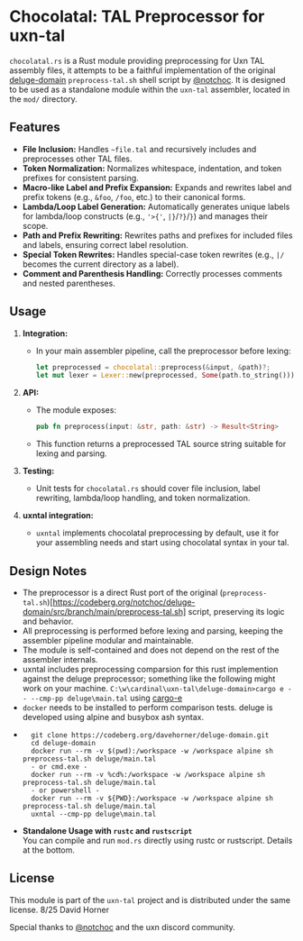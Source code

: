 # Chocolatal: TAL Preprocessor for uxn-tal

`chocolatal.rs` is a Rust module providing preprocessing for Uxn TAL assembly files, it attempts to be a faithful implementation of the original [deluge-domain](https://codeberg.org/davehorner/deluge-domain) `preprocess-tal.sh` shell script by [@notchoc](https://codeberg.org/notchoc). It is designed to be used as a standalone module within the `uxn-tal` assembler, located in the `mod/` directory.

## Features

- **File Inclusion:** Handles `~file.tal` and recursively includes and preprocesses other TAL files.
- **Token Normalization:** Normalizes whitespace, indentation, and token prefixes for consistent parsing.
- **Macro-like Label and Prefix Expansion:** Expands and rewrites label and prefix tokens (e.g., `&foo`, `/foo`, etc.) to their canonical forms.
- **Lambda/Loop Label Generation:** Automatically generates unique labels for lambda/loop constructs (e.g., `'>{'`, `|}`/`?}`/`}`) and manages their scope.
- **Path and Prefix Rewriting:** Rewrites paths and prefixes for included files and labels, ensuring correct label resolution.
- **Special Token Rewrites:** Handles special-case token rewrites (e.g., `|/` becomes the current directory as a label).
- **Comment and Parenthesis Handling:** Correctly processes comments and nested parentheses.

## Usage

1. **Integration:**
   - In your main assembler pipeline, call the preprocessor before lexing:
     ```rust
     let preprocessed = chocolatal::preprocess(&input, &path)?;
     let mut lexer = Lexer::new(preprocessed, Some(path.to_string()));
     ```

2. **API:**
   - The module exposes:
     ```rust
     pub fn preprocess(input: &str, path: &str) -> Result<String>
     ```
   - This function returns a preprocessed TAL source string suitable for lexing and parsing.

3. **Testing:**
   - Unit tests for `chocolatal.rs` should cover file inclusion, label rewriting, lambda/loop handling, and token normalization.

4. **uxntal integration:**
   - `uxntal` implements chocolatal preprocessing by default, use it for your assembling needs and start using chocolatal syntax in your tal.

## Design Notes

- The preprocessor is a direct Rust port of the original (`preprocess-tal.sh`)[https://codeberg.org/notchoc/deluge-domain/src/branch/main/preprocess-tal.sh] script, preserving its logic and behavior.
- All preprocessing is performed before lexing and parsing, keeping the assembler pipeline modular and maintainable.
- The module is self-contained and does not depend on the rest of the assembler internals.
- uxntal includes preprocessing comparsion for this rust implemention against the deluge preprocessor; something like the following might work on your machine.
    `C:\w\cardinal\uxn-tal\deluge-domain>cargo e -- --cmp-pp deluge\main.tal` using [cargo-e](https://crates.io/crates/cargo-e)
- `docker` needs to be installed to perform comparison tests.  deluge is developed using alpine and busybox ash syntax.
- ```
    git clone https://codeberg.org/davehorner/deluge-domain.git
    cd deluge-domain
    docker run --rm -v $(pwd):/workspace -w /workspace alpine sh preprocess-tal.sh deluge/main.tal
    - or cmd.exe -
    docker run --rm -v %cd%:/workspace -w /workspace alpine sh preprocess-tal.sh deluge/main.tal
    - or powershell -
    docker run --rm -v ${PWD}:/workspace -w /workspace alpine sh preprocess-tal.sh deluge/main.tal
    uxntal --cmp-pp deluge\main.tal
  ```
- **Standalone Usage with `rustc` and `rustscript`**  
    You can compile and run `mod.rs` directly using rustc or rustscript. Details at the bottom.

## License

This module is part of the `uxn-tal` project and is distributed under the same license.
8/25 David Horner

Special thanks to [@notchoc](https://codeberg.org/notchoc) and the uxn discord community.
